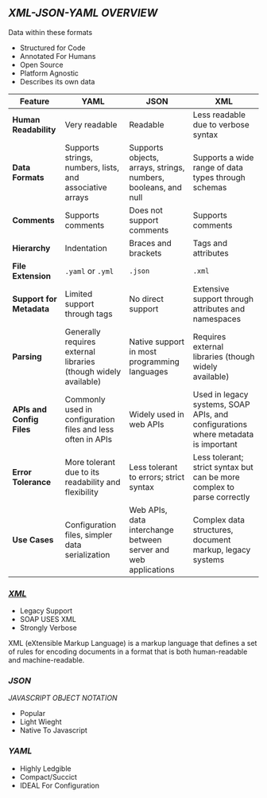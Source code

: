 ## _XML-JSON-YAML OVERVIEW_




Data within these formats
  - Structured for Code
  - Annotated For Humans
  - Open Source
  - Platform Agnostic
  - Describes its own data 

| Feature                | YAML                                  | JSON                                      | XML                                           |
|------------------------|---------------------------------------|-------------------------------------------|-----------------------------------------------|
| **Human Readability**  | Very readable                         | Readable                                  | Less readable due to verbose syntax           |
| **Data Formats**       | Supports strings, numbers, lists, and associative arrays | Supports objects, arrays, strings, numbers, booleans, and null | Supports a wide range of data types through schemas |
| **Comments**           | Supports comments                     | Does not support comments                  | Supports comments                             |
| **Hierarchy**          | Indentation                           | Braces and brackets                        | Tags and attributes                           |
| **File Extension**     | `.yaml` or `.yml`                     | `.json`                                    | `.xml`                                        |
| **Support for Metadata** | Limited support through tags         | No direct support                          | Extensive support through attributes and namespaces |
| **Parsing**            | Generally requires external libraries (though widely available) | Native support in most programming languages | Requires external libraries (though widely available) |
| **APIs and Config Files** | Commonly used in configuration files and less often in APIs | Widely used in web APIs                     | Used in legacy systems, SOAP APIs, and configurations where metadata is important |
| **Error Tolerance**    | More tolerant due to its readability and flexibility | Less tolerant to errors; strict syntax    | Less tolerant; strict syntax but can be more complex to parse correctly |
| **Use Cases**          | Configuration files, simpler data serialization | Web APIs, data interchange between server and web applications | Complex data structures, document markup, legacy systems |


  
### _[XML](XML.md)_

  - Legacy Support
  - SOAP USES XML
  - Strongly Verbose

XML (eXtensible Markup Language) is a markup language that defines a set of rules for encoding documents in a format that is both human-readable and machine-readable.

### _JSON_
_JAVASCRIPT_ _OBJECT_ _NOTATION_
 - Popular
 - Light Wieght
 - Native To Javascript


### _YAML_
  - Highly Ledgible
  - Compact/Succict
  - IDEAL For Configuration


